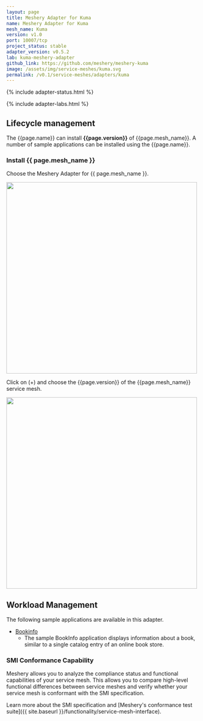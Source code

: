 ```yaml
---
layout: page
title: Meshery Adapter for Kuma
name: Meshery Adapter for Kuma
mesh_name: Kuma
version: v1.0
port: 10007/tcp
project_status: stable
adapter_version: v0.5.2
lab: kuma-meshery-adapter
github_link: https://github.com/meshery/meshery-kuma
image: /assets/img/service-meshes/kuma.svg
permalink: /v0.1/service-meshes/adapters/kuma
---
```


{% include adapter-status.html %}

{% include adapter-labs.html %}

## Lifecycle management

The {{page.name}} can install **{{page.version}}** of {{page.mesh_name}}. A number of sample applications can be installed using the {{page.name}}.

### Install {{ page.mesh_name }}
Choose the Meshery Adapter for {{ page.mesh_name }}.

<a href="{{ site.baseurl }}/assets/img/adapters/kuma/kuma-adapter.png">
  <img style="width:500px;" src="{{ site.baseurl }}/assets/img/adapters/kuma/kuma-adapter.png" />
</a>

Click on (+) and choose the {{page.version}} of the {{page.mesh_name}} service mesh.

<a href="{{ site.baseurl }}/assets/img/adapters/kuma/kuma-install.png">
  <img style="width:500px;" src="{{ site.baseurl }}/assets/img/adapters/kuma/kuma-install.png" />
</a>


## Workload Management

The following sample applications are available in this adapter.

- [Bookinfo]({{site.baseurl}}/guides/sample-apps#bookinfo) 
    - The sample BookInfo application displays information about a book, similar to a single catalog entry of an online book store.

### SMI Conformance Capability

Meshery allows you to analyze the compliance status and functional capabilities of your service mesh. This allows you to compare high-level functional differences between service meshes and verify whether your service mesh is conformant with the SMI specification.

Learn more about the SMI specification and [Meshery's conformance test suite]({{ site.baseurl }}/functionality/service-mesh-interface).

